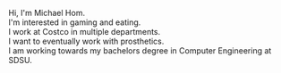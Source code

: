 Hi, I'm Michael Hom. <br>
I'm interested in gaming and eating. <br>
I work at Costco in multiple departments. <br>
I want to eventually work with prosthetics. <br>
I am working towards my bachelors degree in Computer Engineering at SDSU. 
